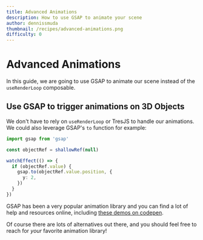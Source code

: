 ```yaml
---
title: Advanced Animations
description: How to use GSAP to animate your scene
author: dennissmuda
thumbnail: /recipes/advanced-animations.png
difficulty: 0
---
```


# Advanced Animations

In this guide, we are going to use GSAP to animate our scene instead of the `useRenderLoop` composable.

<StackBlitzEmbed project-id="tresjs-advanced-animations" />

## Use GSAP to trigger animations on 3D Objects

We don't have to rely on `useRenderLoop` or TresJS to handle our animations. We could also leverage GSAP's `to` function for example:

```ts
import gsap from 'gsap'

const objectRef = shallowRef(null)

watchEffect(() => {
  if (objectRef.value) {
    gsap.to(objectRef.value.position, {
      y: 2,
    })
  }
})
```

GSAP has been a very popular animation library and you can find a lot of help and resources online, including [these demos on codepen](https://codepen.io/GreenSock).

Of course there are lots of alternatives out there, and you should feel free to reach for _your_ favorite animation library!
